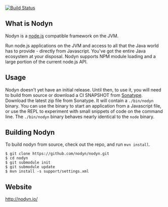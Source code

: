 [![Build Status](https://secure.travis-ci.org/nodyn/nodyn.png)](http://travis-ci.org/nodyn/nodyn)

## What is Nodyn

Nodyn is a [node.js](http://nodejs.org) compatible framework on the JVM.

Run node.js applications on the JVM and access to all that the Java world has to
provide - directly from Javascript. You've got the entire Java ecosystem at
your disposal. Nodyn supports NPM module loading and a large portion of the
current node.js API.

## Usage

Nodyn doesn't yet have an initial release. Until then, to use it, you will need
to build from source or download a CI SNAPSHOT from
[Sonatype](https://oss.sonatype.org/content/repositories/snapshots/io/nodyn/nodyn/0.1.1-SNAPSHOT/).
Download the latest zip file from Sonatype. It will contain a `./bin/nodyn`
binary.  You can use the binary to start an application from a Javascript file,
or use the REPL to experiment with small snippets of code on the command line.
The `./bin/nodyn` binary behaves nearly identical to the `node` binary.

## Building Nodyn

To build nodyn from source, check out the repo, and run `mvn install`.

    $ git clone https://github.com/nodyn/nodyn.git
    $ cd nodyn
    $ git submodule init
    $ git submodule update
    $ mvn install -s support/settings.xml

## Website

http://nodyn.io/
